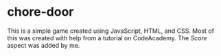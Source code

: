 # chore-door

This is a simple game created using JavaScript, HTML, and CSS. Most of this was created with help from a tutorial on CodeAcademy. The *Score* aspect was added by me. 
